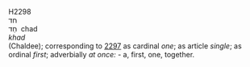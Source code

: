H2298  
חד  
חַד ‎ chad  
*khad*  
(Chaldee); corresponding to [2297](h2297) as cardinal *one*; as article
*single*; as ordinal *first*; adverbially *at* *once: -* a, first, one,
together.  
